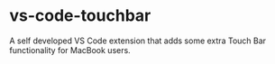 # vs-code-touchbar
A self developed VS Code extension that adds some extra Touch Bar functionality for MacBook users.
